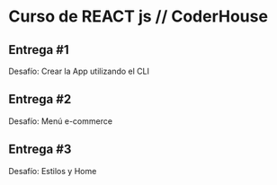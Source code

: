 # Curso de REACT js // CoderHouse

## Entrega #1

Desafío: Crear la App utilizando el CLI

## Entrega #2

Desafío: Menú e-commerce

## Entrega #3

Desafío: Estilos y Home

